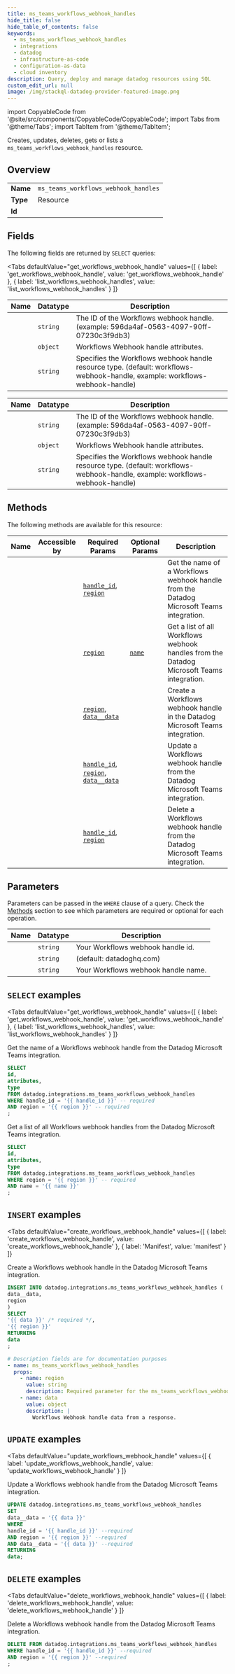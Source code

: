 ```yaml
--- 
title: ms_teams_workflows_webhook_handles
hide_title: false
hide_table_of_contents: false
keywords:
  - ms_teams_workflows_webhook_handles
  - integrations
  - datadog
  - infrastructure-as-code
  - configuration-as-data
  - cloud inventory
description: Query, deploy and manage datadog resources using SQL
custom_edit_url: null
image: /img/stackql-datadog-provider-featured-image.png
---
```


import CopyableCode from '@site/src/components/CopyableCode/CopyableCode';
import Tabs from '@theme/Tabs';
import TabItem from '@theme/TabItem';

Creates, updates, deletes, gets or lists a <code>ms_teams_workflows_webhook_handles</code> resource.

## Overview
<table><tbody>
<tr><td><b>Name</b></td><td><code>ms_teams_workflows_webhook_handles</code></td></tr>
<tr><td><b>Type</b></td><td>Resource</td></tr>
<tr><td><b>Id</b></td><td><CopyableCode code="datadog.integrations.ms_teams_workflows_webhook_handles" /></td></tr>
</tbody></table>

## Fields

The following fields are returned by `SELECT` queries:

<Tabs
    defaultValue="get_workflows_webhook_handle"
    values={[
        { label: 'get_workflows_webhook_handle', value: 'get_workflows_webhook_handle' },
        { label: 'list_workflows_webhook_handles', value: 'list_workflows_webhook_handles' }
    ]}
>
<TabItem value="get_workflows_webhook_handle">

<table>
<thead>
    <tr>
    <th>Name</th>
    <th>Datatype</th>
    <th>Description</th>
    </tr>
</thead>
<tbody>
<tr>
    <td><CopyableCode code="id" /></td>
    <td><code>string</code></td>
    <td>The ID of the Workflows webhook handle. (example: 596da4af-0563-4097-90ff-07230c3f9db3)</td>
</tr>
<tr>
    <td><CopyableCode code="attributes" /></td>
    <td><code>object</code></td>
    <td>Workflows Webhook handle attributes.</td>
</tr>
<tr>
    <td><CopyableCode code="type" /></td>
    <td><code>string</code></td>
    <td>Specifies the Workflows webhook handle resource type. (default: workflows-webhook-handle, example: workflows-webhook-handle)</td>
</tr>
</tbody>
</table>
</TabItem>
<TabItem value="list_workflows_webhook_handles">

<table>
<thead>
    <tr>
    <th>Name</th>
    <th>Datatype</th>
    <th>Description</th>
    </tr>
</thead>
<tbody>
<tr>
    <td><CopyableCode code="id" /></td>
    <td><code>string</code></td>
    <td>The ID of the Workflows webhook handle. (example: 596da4af-0563-4097-90ff-07230c3f9db3)</td>
</tr>
<tr>
    <td><CopyableCode code="attributes" /></td>
    <td><code>object</code></td>
    <td>Workflows Webhook handle attributes.</td>
</tr>
<tr>
    <td><CopyableCode code="type" /></td>
    <td><code>string</code></td>
    <td>Specifies the Workflows webhook handle resource type. (default: workflows-webhook-handle, example: workflows-webhook-handle)</td>
</tr>
</tbody>
</table>
</TabItem>
</Tabs>

## Methods

The following methods are available for this resource:

<table>
<thead>
    <tr>
    <th>Name</th>
    <th>Accessible by</th>
    <th>Required Params</th>
    <th>Optional Params</th>
    <th>Description</th>
    </tr>
</thead>
<tbody>
<tr>
    <td><a href="#get_workflows_webhook_handle"><CopyableCode code="get_workflows_webhook_handle" /></a></td>
    <td><CopyableCode code="select" /></td>
    <td><a href="#parameter-handle_id"><code>handle_id</code></a>, <a href="#parameter-region"><code>region</code></a></td>
    <td></td>
    <td>Get the name of a Workflows webhook handle from the Datadog Microsoft Teams integration.</td>
</tr>
<tr>
    <td><a href="#list_workflows_webhook_handles"><CopyableCode code="list_workflows_webhook_handles" /></a></td>
    <td><CopyableCode code="select" /></td>
    <td><a href="#parameter-region"><code>region</code></a></td>
    <td><a href="#parameter-name"><code>name</code></a></td>
    <td>Get a list of all Workflows webhook handles from the Datadog Microsoft Teams integration.</td>
</tr>
<tr>
    <td><a href="#create_workflows_webhook_handle"><CopyableCode code="create_workflows_webhook_handle" /></a></td>
    <td><CopyableCode code="insert" /></td>
    <td><a href="#parameter-region"><code>region</code></a>, <a href="#parameter-data__data"><code>data__data</code></a></td>
    <td></td>
    <td>Create a Workflows webhook handle in the Datadog Microsoft Teams integration.</td>
</tr>
<tr>
    <td><a href="#update_workflows_webhook_handle"><CopyableCode code="update_workflows_webhook_handle" /></a></td>
    <td><CopyableCode code="update" /></td>
    <td><a href="#parameter-handle_id"><code>handle_id</code></a>, <a href="#parameter-region"><code>region</code></a>, <a href="#parameter-data__data"><code>data__data</code></a></td>
    <td></td>
    <td>Update a Workflows webhook handle from the Datadog Microsoft Teams integration.</td>
</tr>
<tr>
    <td><a href="#delete_workflows_webhook_handle"><CopyableCode code="delete_workflows_webhook_handle" /></a></td>
    <td><CopyableCode code="delete" /></td>
    <td><a href="#parameter-handle_id"><code>handle_id</code></a>, <a href="#parameter-region"><code>region</code></a></td>
    <td></td>
    <td>Delete a Workflows webhook handle from the Datadog Microsoft Teams integration.</td>
</tr>
</tbody>
</table>

## Parameters

Parameters can be passed in the `WHERE` clause of a query. Check the [Methods](#methods) section to see which parameters are required or optional for each operation.

<table>
<thead>
    <tr>
    <th>Name</th>
    <th>Datatype</th>
    <th>Description</th>
    </tr>
</thead>
<tbody>
<tr id="parameter-handle_id">
    <td><CopyableCode code="handle_id" /></td>
    <td><code>string</code></td>
    <td>Your Workflows webhook handle id.</td>
</tr>
<tr id="parameter-region">
    <td><CopyableCode code="region" /></td>
    <td><code>string</code></td>
    <td>(default: datadoghq.com)</td>
</tr>
<tr id="parameter-name">
    <td><CopyableCode code="name" /></td>
    <td><code>string</code></td>
    <td>Your Workflows webhook handle name.</td>
</tr>
</tbody>
</table>

## `SELECT` examples

<Tabs
    defaultValue="get_workflows_webhook_handle"
    values={[
        { label: 'get_workflows_webhook_handle', value: 'get_workflows_webhook_handle' },
        { label: 'list_workflows_webhook_handles', value: 'list_workflows_webhook_handles' }
    ]}
>
<TabItem value="get_workflows_webhook_handle">

Get the name of a Workflows webhook handle from the Datadog Microsoft Teams integration.

```sql
SELECT
id,
attributes,
type
FROM datadog.integrations.ms_teams_workflows_webhook_handles
WHERE handle_id = '{{ handle_id }}' -- required
AND region = '{{ region }}' -- required
;
```
</TabItem>
<TabItem value="list_workflows_webhook_handles">

Get a list of all Workflows webhook handles from the Datadog Microsoft Teams integration.

```sql
SELECT
id,
attributes,
type
FROM datadog.integrations.ms_teams_workflows_webhook_handles
WHERE region = '{{ region }}' -- required
AND name = '{{ name }}'
;
```
</TabItem>
</Tabs>


## `INSERT` examples

<Tabs
    defaultValue="create_workflows_webhook_handle"
    values={[
        { label: 'create_workflows_webhook_handle', value: 'create_workflows_webhook_handle' },
        { label: 'Manifest', value: 'manifest' }
    ]}
>
<TabItem value="create_workflows_webhook_handle">

Create a Workflows webhook handle in the Datadog Microsoft Teams integration.

```sql
INSERT INTO datadog.integrations.ms_teams_workflows_webhook_handles (
data__data,
region
)
SELECT 
'{{ data }}' /* required */,
'{{ region }}'
RETURNING
data
;
```
</TabItem>
<TabItem value="manifest">

```yaml
# Description fields are for documentation purposes
- name: ms_teams_workflows_webhook_handles
  props:
    - name: region
      value: string
      description: Required parameter for the ms_teams_workflows_webhook_handles resource.
    - name: data
      value: object
      description: |
        Workflows Webhook handle data from a response.
```
</TabItem>
</Tabs>


## `UPDATE` examples

<Tabs
    defaultValue="update_workflows_webhook_handle"
    values={[
        { label: 'update_workflows_webhook_handle', value: 'update_workflows_webhook_handle' }
    ]}
>
<TabItem value="update_workflows_webhook_handle">

Update a Workflows webhook handle from the Datadog Microsoft Teams integration.

```sql
UPDATE datadog.integrations.ms_teams_workflows_webhook_handles
SET 
data__data = '{{ data }}'
WHERE 
handle_id = '{{ handle_id }}' --required
AND region = '{{ region }}' --required
AND data__data = '{{ data }}' --required
RETURNING
data;
```
</TabItem>
</Tabs>


## `DELETE` examples

<Tabs
    defaultValue="delete_workflows_webhook_handle"
    values={[
        { label: 'delete_workflows_webhook_handle', value: 'delete_workflows_webhook_handle' }
    ]}
>
<TabItem value="delete_workflows_webhook_handle">

Delete a Workflows webhook handle from the Datadog Microsoft Teams integration.

```sql
DELETE FROM datadog.integrations.ms_teams_workflows_webhook_handles
WHERE handle_id = '{{ handle_id }}' --required
AND region = '{{ region }}' --required
;
```
</TabItem>
</Tabs>
